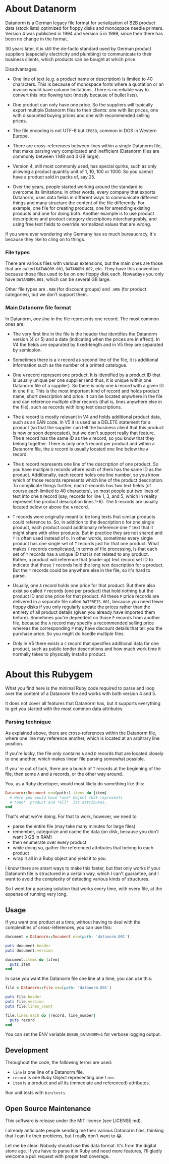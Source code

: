 # About Datanorm

Datanorm is a German legacy file format for serialization of B2B product data (stock lists) optimized for floppy disks and monospace needle printers. Version 4 was published in 1994 and version 5 in 1999, since then there has been no change in the format.

30 years later, it is still the de-facto standard used by German product suppliers (especially electricity and plumbing) to communicate to their business clients, which products can be bought at which price.

Disadvantages:

* One line of text (e.g. a product name or description) is limited to 40 characters. This is because of monospace fonts where a quotation or an invoice would have column limitations. There is no reliable way to convert this into flowing text (mostly because of bullet lists).

* One product can only have one price.
  So the suppliers will typically export multiple Datanorm files to their clients: one with list prices, one with discounted buying prices and one with recommended selling prices.

* The file encoding is not UTF-8 but `CP850`, common in DOS in Western Europe.

* There are cross-references between lines within a single Datanorm file, that make parsing very complicated and inefficient (Datanorm files are commonly between 1 MB and 3 GB large).

* Version 4, still most commonly used, has special quirks, such as only allowing a product quantity unit of 1, 10, 100 or 1000. So you cannot have a product sold in packs of, say 25.

* Over the years, people started working around the standard to overcome its limitations. In other words, every company that exports Datanorm, uses data fields in different ways to communicate different things and many structure the content of the file differently. For example, one file for creating products, one for amending existing products and one for doing both. Another example is to use product descriptions and product category descriptions interchangeably, and using free text fields to override normalized values that are wrong.

If you were ever wondering why Germany has so much bureaucracy, it's because they like to cling on to things.

### File types

There are various files with various extensions, but the main ones are those that are called `DATANORM.001`, `DATANORM.002`, etc. They have this convention because those files used to be on one floppy disk each. Nowadays you only have `DATANORM.001`, which can be several GB large.

Other file types are `.RAB` (for discount groups) and `.WRG` (for product categories), but we don't support them.

### Main Datanorm file format

In Datanorm, *one line* in the file represents one record. The most common ones are:

* The very first line in the file is the header that identifies the Datanorm version (4 or 5) and a date (indicating when the prices are in effect). In V4 the fields are separated by fixed-length and in V5 they are separated by semicolon.

* Sometimes there is a `V` record as second line of the file, it is additional information such as the number of a printed catalogue.

* One `A` record represent one product. It is identified by a product ID that is usually unique per one supplier (and thus, it is unique within one Datanorm file of a supplier). So there is only one `A` record with a given ID in one file. This is the most important kind of record and holds product name, short description and price. It can be located anywhere in the file and can reference multiple other records (that is, lines anywhere else in the file), such as records with long text descriptions.

* The `B` record is mostly relevant in V4 and holds additional product data, such as an EAN code. In V5 it is used as a DELETE statement for a product (so that the supplier can tell the business client that this product is now or soon deprecated), but we don't support really that feature. The `B` record has the same ID as the `A` record, so you know that they belong together. There is only one `B` record per product and within a Datanorm file, the `B` record is usually located one line below the `A` record.

* The `D` record represents one line of the description of one product. So you have multiple `D` records where each of them has the same ID as the product. Additionally, each record holds one line number, so you know which of those records represents which line of the product description. To complicate things further, each `D` records has two text fields (of course each limited to 40 characters), so most people put two lines of text into one `D` record (say, records for line 1, 3, and 5, which in reality represent the product description lines 1-6). The `D` records are usually located below or above the `A` record.

* `T` records were originally meant to be long texts that similar products could reference to. So, in addition to the description `D` for one single product, each product could additionally reference one `T` text that it might share with other products. But in practice they are not shared and `T` is often used instead of `D`. In other words, sometimes every single product has one single set of `T` records just for that one product. What makes `T` records complicated, in terms of file processing, is that each set of `T` records has a unique ID that is not related to any product. Rather, a product will reference that (made-up) text record set ID to indicate that those `T` records hold the long text description for a product. But the `T` records could be anywhere else in the file, so it's hard to parse.

* Usually, one `A` record holds one price for that product. But there also exist so called `P` records (one per product) that hold nothing but the product ID and one price for that product. All these `P` price records are delivered in a separate file called `DATPREIS.001`, because you need fewer floppy disks if you only regularly update the prices rather than the entirety of all product details (given you already have imported them before). Sometimes you're dependent on those `P` records from another file, because the `A` record may specify a recommended selling price whereas the corresponding `P` may have discount details that tell you the purchase price. So you might do handle multiple files.

* Only in V5 there exists a `C` record that specifies additional data for one product, such as public tender descriptions and how much work time it normally takes to physically install a product.

# About this Rubygem

What you find here is the minimal Ruby code required to parse and loop over the content of a Datanorm file and works with both version 4 and 5.

It does not cover all features that Datanorm has, but it supports everything to get you started with the most common data attributes.

### Parsing technique

As explained above, there are cross-references within the Datanorm file, where one line may reference another, which is located at an arbitrary line position.

If you're lucky, the file only contains `A` and `D` records that are located closely to one another, which makes linear file parsing somewhat possible.

If you 're out of luck, there are a bunch of `T` records at the beginning of the file, then some `A` and `B` records, or the other way around.

You, as a Ruby developer, would most likely do something like this:

```ruby
Datanorm::Document.new(path:).items do |item|
  # Here you would have *one* Object that represents
  # *one*  product and *all*  its attributes.
end
```

That's what we're doing. For that to work, however, we need to

* parse the entire file (may take many minutes for large files)
* remember, categorize and cache the data (on disk, because you don't want 3 GB in RAM)
* then enumerate over every product
* while doing so, gather the referenced attributes that belong to each product
* wrap it all in a Ruby object and yield it to you

I know there are smart ways to make this faster, but that only works if your Datanorm file is structured in a certain way, which I can't guarantee, and I want to avoid the complexity of detecting various kinds of structures.

So I went for a parsing solution that works every time, with every file, at the expense of running very long.

## Usage

If you want one product at a time, without having to deal with the complexities of cross-references, you can use this:

```ruby
document = Datanorm::Document.new(path: 'datanorm.001')

puts document.header
puts document.version

document.items do |item|
  puts item
end
```

In case you want the Datanorm file one line at a time, you can use this:

```ruby
file = Datanorm::File.new(path: 'datanorm.001')

puts file.header
puts file.version
puts file.lines_count

file.lines.each do |record, line_number|
  puts record
end
```

You can set the ENV variable `DEBUG_DATANORM=1` for verbose logging output.

## Development

Throughout the code, the following terms are used:

* `line` is one line of a Datanorm file.
* `record` is one Ruby Object representing one `line`.
* `item` is a product and all its (immediate and referenced) attributes.

Run unit tests with `bin/tests`.

## Open Source Maintenance

This software is release under the MIT license (see LICENSE.md).

I already anticipate people sending me their various Datanorm files, thinking that I can fix their problems, but I really don't want to 😂.

Let me be clear: Nobody should use this data format. It's from the digital stone age. If you have to parse it in Ruby and need more features, I'll gladly welcome a pull request with proper test coverage.

